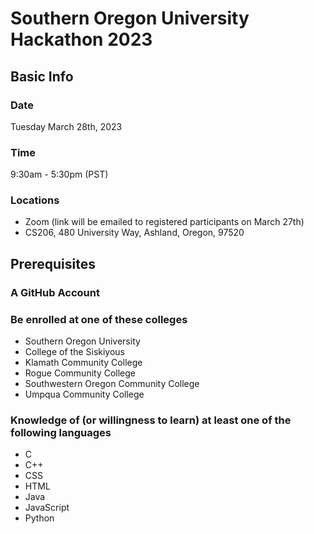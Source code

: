 # Southern Oregon University Hackathon 2023
## Basic Info
### Date

Tuesday March 28th, 2023

### Time

9:30am - 5:30pm (PST)

### Locations

* Zoom (link will be emailed to registered participants on March 27th)
* CS206, 480 University Way, Ashland, Oregon, 97520
## Prerequisites
### A GitHub Account
### Be enrolled at one of these colleges

* Southern Oregon University
* College of the Siskiyous
* Klamath Community College
* Rogue Community College
* Southwestern Oregon Community College
* Umpqua Community College
### Knowledge of (or willingness to learn) at least one of the following languages

* C
* C++
* CSS
* HTML
* Java
* JavaScript
* Python
